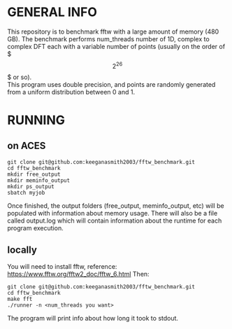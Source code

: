 # GENERAL INFO  
This repository is to benchmark fftw with a large amount of memory (480 GB). The benchmark performs num_threads number of 1D, complex to complex DFT each with a variable number of points (usually on the order of $$$2^{26}$$$ or so).  
This program uses double precision, and points are randomly generated from a uniform distribution between 0 and 1.
# RUNNING  
## on ACES
```
git clone git@github.com:keeganasmith2003/fftw_benchmark.git
cd fftw_benchmark
mkdir free_output
mkdir meminfo_output
mkdir ps_output
sbatch myjob  
```  
Once finished, the output folders (free_output, meminfo_output, etc) will be populated with information about memory usage.
There will also be a file called output.log which will contain information about the runtime for each program execution. 
## locally
You will need to install fftw, reference:  
https://www.fftw.org/fftw2_doc/fftw_6.html 
Then:  
```
git clone git@github.com:keeganasmith2003/fftw_benchmark.git
cd fftw_benchmark
make fft
./runner -n <num_threads you want>
```
The program will print info about how long it took to stdout.  
